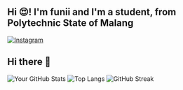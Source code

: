 ## Hi 😍! I'm funii and I'm a student, from Polytechnic State of Malang

[![Instagram](https://img.shields.io/badge/📷%20INSTAGRAM-red?style=for-the-badge)](https://www.instagram.com/dndvni_/)

## Hi there 👋

![Your GitHub Stats](https://github-readme-stats.vercel.app/api?username=suckgitariusesi&show_icons=true&theme=tokyonight)
![Top Langs](https://github-readme-stats.vercel.app/api/top-langs/?username=suckgitariuses&layout=compact&theme=dark)
![GitHub Streak](https://streak-stats.demolab.com?user=suckgitariuses&theme=tokyonight&hide_border=true)









<!---
suckgitariuses/suckgitariuses is a ✨ special ✨ repository because its `README.md` (this file) appears on your GitHub profile.
You can click the Preview link to take a look at your changes.
--->
